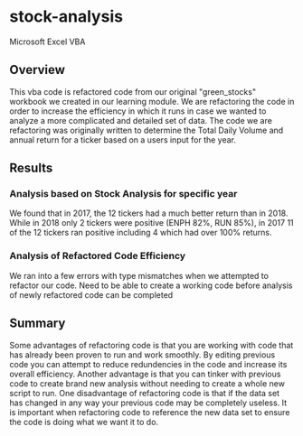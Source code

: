 # stock-analysis
Microsoft Excel VBA

## Overview

This vba code is refactored code from our original "green_stocks" workbook we created in our learning module. We are refactoring the code in order to increase the efficiency in which it runs in case we wanted to analyze a more complicated and detailed set of data. The code we are refactoring was originally written to determine the Total Daily Volume and annual return for a ticker based on a users input for the year.

## Results

### Analysis based on Stock Analysis for specific year

We found that in 2017, the 12 tickers had a much better return than in 2018. While in 2018 only 2 tickers were positive (ENPH 82%, RUN 85%), in 2017 11 of the 12 tickers ran positive including 4 which had over 100% returns.

### Analysis of Refactored Code Efficiency

We ran into a few errors with type mismatches when we attempted to refactor our code. Need to be able to create a working code before analysis of newly refactored code can be completed

## Summary

Some advantages of refactoring code is that you are working with code that has already been proven to run and work smoothly. By editing previous code you can attempt to reduce redundencies in the code and increase its overall efficiency. Another advantage is that you can tinker with previous code to create brand new analysis without needing to create a whole new script to run. One disadvantage of refactoring code is that if the data set has changed in any way your previous code may be completely useless. It is important when refactoring code to reference the new data set to ensure the code is doing what we want it to do.
